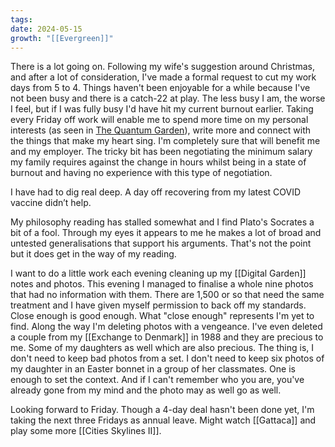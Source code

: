 ```yaml
---
tags: 
date: 2024-05-15
growth: "[[Evergreen]]"
---
```

There is a lot going on. Following my wife's suggestion around Christmas, and after a lot of consideration, I've made a formal request to cut my work days from 5 to 4. Things haven't been enjoyable for a while because I've not been busy and there is a catch-22 at play. The less busy I am, the worse I feel, but if I was fully busy I'd have hit my current burnout earlier. Taking every Friday off work will enable me to spend more time on my personal interests (as seen in [The Quantum Garden](https://quantumgardener.info)), write more and connect with the things that make my heart sing. I'm completely sure that will benefit me and my employer. The tricky bit has been negotiating the minimum salary my family requires against the change in hours whilst being in a state of burnout and having no experience with this type of negotiation.

I have had to dig real deep. A day off recovering from my latest COVID vaccine didn’t help. 

My philosophy reading has stalled somewhat and I find Plato's Socrates a bit of a fool. Through my eyes it appears to me he makes a lot of broad and untested generalisations that support his arguments. That's not the point but it does get in the way of my reading.

I want to do a little work each evening cleaning up my [[Digital Garden]] notes and photos. This evening I managed to finalise a whole nine photos that had no information with them. There are 1,500 or so that need the same treatment and I have given myself permission to back off my standards. Close enough is good enough. What "close enough" represents I'm yet to find. Along the way I'm deleting photos with a vengeance. I've even deleted a couple from my [[Exchange to Denmark]] in 1988 and they are precious to me. Some of my daughters as well which are also precious. The thing is, I don't need to keep bad photos from a set. I don't need to keep six photos of my daughter in an Easter bonnet in a group of her classmates. One is enough to set the context. And if I can't remember who you are, you've already gone from my mind and the photo may as well go as well.

Looking forward to Friday. Though a 4-day deal hasn't been done yet, I'm taking the next three Fridays as annual leave. Might watch [[Gattaca]] and play some more [[Cities Skylines II]].